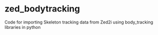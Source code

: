 # zed_bodytracking
Code for importing Skeleton tracking data from Zed2i using body_tracking libraries in python
